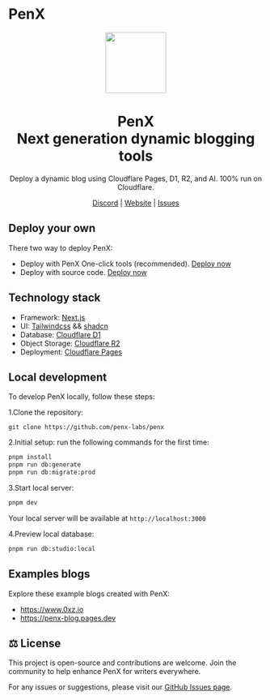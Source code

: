 # PenX

<div align="center">

<a href="https://www.penx.io" alt="PenX Logo">
    <img src="https://www.penx.io/images/logo-512.png" height="120"/></a>

<h1 style="border-bottom: none">
    <b>PenX</b><br />
    Next generation dynamic blogging tools
    <br>
</h1>

Deploy a dynamic blog using Cloudflare Pages, D1, R2, and AI. 100% run on Cloudflare.

[Discord](https://discord.gg/nyVpH9njDu) | [Website](https://www.penx.io) | [Issues](https://github.com/penx-lab/penx/issues)

</div>


## Deploy your own

There two way to deploy PenX:
- Deploy with PenX One-click tools (recommended). [Deploy now ](https://penx.io/self-hosted)
- Deploy with source code. [Deploy now ](https://zio.penx.io/posts/adb15255-7a4d-4978-84da-0ab1ba5e3764)

## Technology stack

- Framework: [Next.js](https://nextjs.org/)
- UI: [Tailwindcss](https://tailwindcss.com/) && [shadcn](https://ui.shadcn.com/)
- Database: [Cloudflare D1](https://developers.cloudflare.com/d1/)
- Object Storage: [Cloudflare R2](https://www.cloudflare.com/pt-br/developer-platform/products/r2/)
- Deployment: [Cloudflare Pages](https://pages.cloudflare.com/)

## Local development

To develop PenX locally, follow these steps:

1.Clone the repository:

```
git clone https://github.com/penx-labs/penx
```

2.Initial setup: run the following commands for the first time:

```bash
pnpm install
pnpm run db:generate
pnpm run db:migrate:prod
```

3.Start local server:

```bash
pnpm dev
```

Your local server will be available at `http://localhost:3000`

4.Preview local database:

```bash
pnpm run db:studio:local
```

## Examples blogs

Explore these example blogs created with PenX:

- https://www.0xz.io
- https://penx-blog.pages.dev

## ⚖️ License

This project is open-source and contributions are welcome. Join the community to help enhance PenX for writers everywhere.

For any issues or suggestions, please visit our [GitHub Issues page](https://github.com/penx-labs/penx/issues).